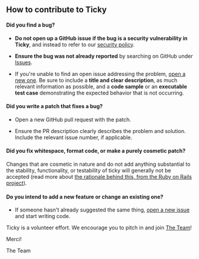 ## How to contribute to Ticky

#### **Did you find a bug?**

* **Do not open up a GitHub issue if the bug is a security vulnerability
  in Ticky**, and instead to refer to our [security policy](https://github.com/Dirout/ticky/blob/master/SECURITY.md).

* **Ensure the bug was not already reported** by searching on GitHub under [Issues](https://github.com/Dirout/ticky/issues).

* If you're unable to find an open issue addressing the problem, [open a new one](https://github.com/Dirout/ticky/issues/new/choose). Be sure to include a **title and clear description**, as much relevant information as possible, and a **code sample** or an **executable test case** demonstrating the expected behavior that is not occurring.

#### **Did you write a patch that fixes a bug?**

* Open a new GitHub pull request with the patch.

* Ensure the PR description clearly describes the problem and solution. Include the relevant issue number, if applicable.

#### **Did you fix whitespace, format code, or make a purely cosmetic patch?**

Changes that are cosmetic in nature and do not add anything substantial to the stability, functionality, or testability of ticky will generally not be accepted (read more about [the rationale behind this, from the Ruby on Rails project](https://github.com/rails/rails/pull/13771#issuecomment-32746700)).

#### **Do you intend to add a new feature or change an existing one?**

* If someone hasn't already suggested the same thing, [open a new issue](https://github.com/Dirout/ticky/issues/new/choose) and start writing code.

Ticky is a volunteer effort. We encourage you to pitch in and join [The Team](https://github.com/Dirout/ticky/graphs/contributors)!

Merci!

The Team
